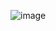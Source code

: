 ![image](https://user-images.githubusercontent.com/72422050/120751968-11f1df00-c533-11eb-8f54-34a401183b70.png)
